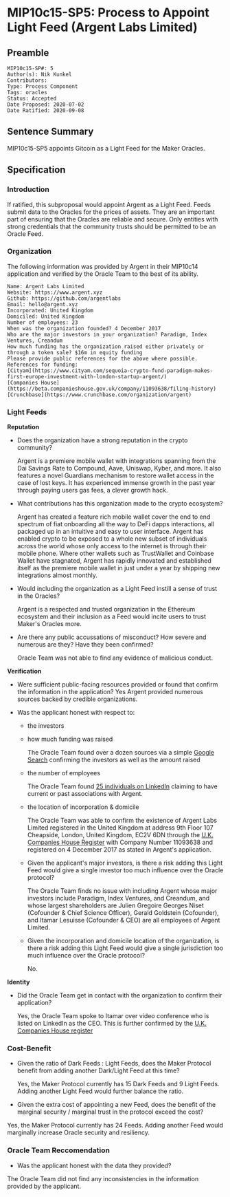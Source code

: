 # MIP10c15-SP5: Process to Appoint Light Feed (Argent Labs Limited)

## Preamble
```
MIP10c15-SP#: 5
Author(s): Nik Kunkel
Contributors:
Type: Process Component
Tags: oracles
Status: Accepted
Date Proposed: 2020-07-02
Date Ratified: 2020-09-08
```

## Sentence Summary
MIP10c15-SP5 appoints Gitcoin as a Light Feed for the Maker Oracles.

## Specification

### Introduction

If ratified, this subproposal would appoint Argent as a Light Feed. Feeds submit data to the Oracles for the prices of assets. They are an important part of ensuring that the Oracles are reliable and secure. Only entities with strong credentials that the community trusts should be permitted to be an Oracle Feed.

### Organization

The following information was provided by Argent in their MIP10c14 application and verified by the Oracle Team to the best of its ability.

```
Name: Argent Labs Limited
Website: https://www.argent.xyz
Github: https://github.com/argentlabs
Email: hello@argent.xyz
Incorporated: United Kingdom
Domiciled: United Kingdom
Number of employees: 23
When was the organization founded? 4 December 2017
Who are the major investors in your organization? Paradigm, Index Ventures, Creandum
How much funding has the organization raised either privately or through a token sale? $16m in equity funding
Please provide public references for the above where possible. References for funding:
[Cityam](https://www.cityam.com/sequoia-crypto-fund-paradigm-makes-first-europe-investment-with-london-startup-argent/)
[Companies House](https://beta.companieshouse.gov.uk/company/11093638/filing-history)
[Crunchbase](https://www.crunchbase.com/organization/argent)
```

### Light Feeds
**Reputation**
- Does the organization have a strong reputation in the crypto community?

   Argent is a premiere mobile wallet with integrations spanning from the Dai Savings Rate to Compound, Aave, Uniswap, Kyber, and more. It also features a novel Guardians mechanism to restore wallet access in the case of lost keys. It has experienced immense growth in the past year through paying users gas fees, a clever growth hack.

- What contributions has this organization made to the crypto ecosystem?

   Argent has created a feature rich mobile wallet cover the end to end spectrum of fiat onboarding all the way to DeFi dapps interactions, all packaged up in an intuitive and easy to user interface. Argent has enabled crypto to be exposed to a whole new subset of individuals across the world whose only access to the internet is through their mobile phone. Where other wallets such as TrustWallet and Coinbase Wallet have stagnated, Argent has rapidly innovated and established itself as the premiere mobile wallet in just under a year by shipping new integrations almost monthly.

- Would including the organization as a Light Feed instill a sense of trust in the Oracles?

   Argent is a respected and trusted organization in the Ethereum ecosystem and their inclusion as a Feed would incite users to trust Maker's Oracles more. 

- Are there any public accussations of misconduct? How severe and numerous are they? Have they been confirmed?

    Oracle Team was not able to find any evidence of malicious conduct.

**Verification** 
- Were sufficient public-facing resources provided or found that confirm the information in the application?
Yes Argent provided numerous sources backed by credible organizations.

- Was the applicant honest with respect to:
   - the investors  
	- how much funding was raised

         The Oracle Team found over a dozen sources via a simple [Google Search](https://www.google.com/search?q=argent+series+A&oq=argent+series+A&aqs=chrome..69i57.6186j1j4&sourceid=chrome&ie=UTF-8) confirming the investors as well as the amount raised
	- the number of employees

         The Oracle Team found [25 individuals on LinkedIn](https://www.linkedin.com/search/results/people/?facetCurrentCompany=%5B%2211414677%22%5D) claiming to have current or past associations with Argent. 
	- the location of incorporation & domicile
       
      The Oracle Team was able to confirm the existence of Argent Labs Limited registered in the United Kingdom at address 9th Floor 107 Cheapside, London, United Kingdom, EC2V 6DN through the [U.K. Companies House Register](https://beta.companieshouse.gov.uk/company/11093638) with Company Number 11093638 and registered on 4 December 2017 as stated in Argent's application.

   - Given the applicant's major investors, is there a risk adding this Light Feed would give a single investor too much influence over the Oracle protocol?

      The Oracle Team finds no issue with including Argent whose major investors include Paradigm, Index Ventures, and Creandum, and whose largest shareholders are Julien Gregoire Georges Niset (Cofounder & Chief Science Officer), Gerald Goldstein (Cofounder), and Itamar Lesuisse (Cofounder & CEO) are all employees of Argent Limited. 

   - Given the incorporation and domicile location of the organization, is there a risk adding this Light Feed would give a single jurisdiction too much influence over the Oracle protocol?

      No.

**Identity**
- Did the Oracle Team get in contact with the organization to confirm their application?

   Yes, the Oracle Team spoke to Itamar over video conference who is listed on LinkedIn as the CEO. This is further confirmed by the [U.K. Companies House register](https://beta.companieshouse.gov.uk/company/11093638/officers) 

### Cost-Benefit
- Given the ratio of Dark Feeds : Light Feeds, does the Maker Protocol benefit from adding another Dark/Light Feed at this time?

   Yes, the Maker Protocol currently has 15 Dark Feeds and 9 Light Feeds. Adding another Light Feed would further balance the ratio.

- Given the extra cost of appointing a new Feed, does the benefit of the marginal security / marginal trust in the protocol exceed the cost?

Yes, the Maker Protocol currently has 24 Feeds. Adding another Feed would marginally increase Oracle security and resiliency.

### Oracle Team Reccomendation
- Was the applicant honest with the data they provided?

The Oracle Team did not find any inconsistencies in the information provided by the applicant.